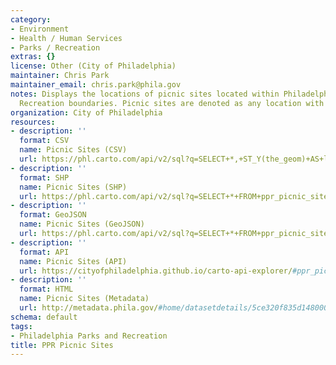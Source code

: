 ```yaml
---
category:
- Environment
- Health / Human Services
- Parks / Recreation
extras: {}
license: Other (City of Philadelphia)
maintainer: Chris Park
maintainer_email: chris.park@phila.gov
notes: Displays the locations of picnic sites located within Philadelphia Parks and
  Recreation boundaries. Picnic sites are denoted as any location with a picnic table.
organization: City of Philadelphia
resources:
- description: ''
  format: CSV
  name: Picnic Sites (CSV)
  url: https://phl.carto.com/api/v2/sql?q=SELECT+*,+ST_Y(the_geom)+AS+lat,+ST_X(the_geom)+AS+lng+FROM+ppr_picnic_sites&filename=ppr_picnic_sites&format=csv&skipfields=cartodb_id,the_geom,the_geom_webmercator
- description: ''
  format: SHP
  name: Picnic Sites (SHP)
  url: https://phl.carto.com/api/v2/sql?q=SELECT+*+FROM+ppr_picnic_sites&filename=ppr_picnic_sites&format=shp&skipfields=cartodb_id
- description: ''
  format: GeoJSON
  name: Picnic Sites (GeoJSON)
  url: https://phl.carto.com/api/v2/sql?q=SELECT+*+FROM+ppr_picnic_sites&filename=ppr_picnic_sites&format=geojson&skipfields=cartodb_id
- description: ''
  format: API
  name: Picnic Sites (API)
  url: https://cityofphiladelphia.github.io/carto-api-explorer/#ppr_picnic_sites
- description: ''
  format: HTML
  name: Picnic Sites (Metadata)
  url: http://metadata.phila.gov/#home/datasetdetails/5ce320f835d1480006084e0a/representationdetails/5ce320f835d1480006084e0e/
schema: default
tags:
- Philadelphia Parks and Recreation
title: PPR Picnic Sites
---
```

